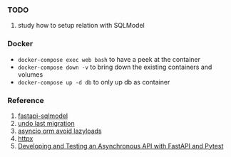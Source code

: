

### TODO
1. study how to setup relation with SQLModel

### Docker
* `docker-compose exec web bash` to have a peek at the container
* `docker-compose down -v` to bring down the existing containers and volumes
* `docker-compose up -d db` to only up db as container

### Reference
1. [fastapi-sqlmodel](https://testdriven.io/blog/fastapi-sqlmodel/)
2. [undo last migration](https://stackoverflow.com/a/48242325/8937834)
3. [asyncio orm avoid lazyloads](https://docs.sqlalchemy.org/en/14/orm/extensions/asyncio.html#asyncio-orm-avoid-lazyloads)
4. [httpx](https://www.python-httpx.org/)
5. [Developing and Testing an Asynchronous API with FastAPI and Pytest](https://testdriven.io/blog/fastapi-crud/#test-setup)
